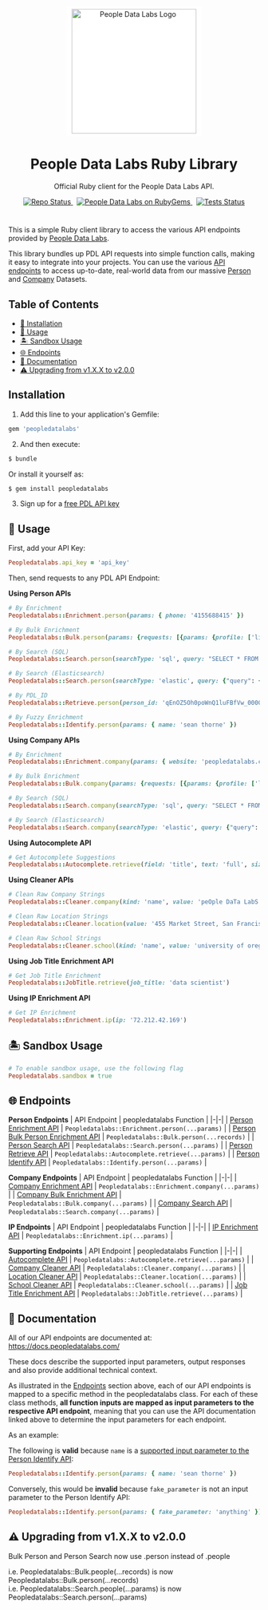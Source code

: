 <p align="center">
<img src="https://www.peopledatalabs.com/images/logos/company-logo.png" style="background-color: white; padding: 5px 10px;" width="250" alt="People Data Labs Logo">
</p>
<h1 align="center">People Data Labs Ruby Library</h1>
<p align="center">Official Ruby client for the People Data Labs API.</p>

<p align="center">
  <a href="https://github.com/peopledatalabs/peopledatalabs-ruby">
    <img src="https://img.shields.io/badge/repo%20status-Active-limegreen" alt="Repo Status">
  </a>&nbsp;
  <a href="https://rubygems.org/gems/peopledatalabs">
    <img src="https://img.shields.io/gem/v/peopledatalabs.svg" alt="People Data Labs on RubyGems" />
  </a>&nbsp;
  <a href="https://github.com/peopledatalabs/peopledatalabs-ruby/actions/workflows/test.yaml">
    <img src="https://github.com/peopledatalabs/peopledatalabs-ruby/actions/workflows/test.yaml/badge.svg" alt="Tests Status" />
  </a>
</p>

#
This is a simple Ruby client library to access the various API endpoints provided by [People Data Labs](https://www.peopledatalabs.com/).

This library bundles up PDL API requests into simple function calls, making it easy to integrate into your projects. You can use the various [API endpoints](#endpoints) to access up-to-date, real-world data from our massive [Person](https://docs.peopledatalabs.com/docs/stats) and [Company](https://docs.peopledatalabs.com/docs/company-stats) Datasets.

## Table of Contents
- [🔧 Installation](#installation)
- [🚀 Usage](#usage)
- [🏝 Sandbox Usage](#sandbox)
- [🌐 Endpoints](#endpoints)
- [📘 Documentation](#documentation)
- [⚠️ Upgrading from v1.X.X to v2.0.0](#upgrading)

## Installation <a name="installation"></a>

1. Add this line to your application's Gemfile:

```ruby
gem 'peopledatalabs'
```

2. And then execute:

```bash
$ bundle
```

Or install it yourself as:

```bash
$ gem install peopledatalabs
```

3. Sign up for a [free PDL API key](https://www.peopledatalabs.com/signup)

## 🚀 Usage <a name="usage"></a>

First, add your API Key:
```ruby
Peopledatalabs.api_key = 'api_key'
```

Then, send requests to any PDL API Endpoint:

**Using Person APIs**
```ruby
# By Enrichment
Peopledatalabs::Enrichment.person(params: { phone: '4155688415' })

# By Bulk Enrichment
Peopledatalabs::Bulk.person(params: {requests: [{params: {profile: ['linkedin.com/in/seanthorne']}}, {params: {profile: ['linkedin.com/in/randrewn']}}]})

# By Search (SQL)
Peopledatalabs::Search.person(searchType: 'sql', query: "SELECT * FROM person WHERE job_company_name='people data labs'")

# By Search (Elasticsearch)
Peopledatalabs::Search.person(searchType: 'elastic', query: {"query": {"term": {"job_company_name": "people data labs"}}})

# By PDL_ID
Peopledatalabs::Retrieve.person(person_id: 'qEnOZ5Oh0poWnQ1luFBfVw_0000')

# By Fuzzy Enrichment
Peopledatalabs::Identify.person(params: { name: 'sean thorne' })
```

**Using Company APIs**
```ruby
# By Enrichment
Peopledatalabs::Enrichment.company(params: { website: 'peopledatalabs.com' })

# By Bulk Enrichment
Peopledatalabs::Bulk.company(params: {requests: [{params: {profile: ['linkedin.com/company/peopledatalabs']}}, {params: {profile: ['linkedin.com/company/apple']}}]})

# By Search (SQL)
Peopledatalabs::Search.company(searchType: 'sql', query: "SELECT * FROM company WHERE tags='big data' AND industry='financial services' AND location.country='united states'")

# By Search (Elasticsearch)
Peopledatalabs::Search.company(searchType: 'elastic', query: {"query": "must": [{"term": {"tags": "big data"}}, {"term": {"industry": "financial services"}}, {"term": {"location_country": "united states"}}]})
```

**Using Autocomplete API**
```ruby
# Get Autocomplete Suggestions
Peopledatalabs::Autocomplete.retrieve(field: 'title', text: 'full', size: 10)
```

**Using Cleaner APIs**
```ruby
# Clean Raw Company Strings
Peopledatalabs::Cleaner.company(kind: 'name', value: 'peOple DaTa LabS')

# Clean Raw Location Strings
Peopledatalabs::Cleaner.location(value: '455 Market Street, San Francisco, California 94105, US')

# Clean Raw School Strings
Peopledatalabs::Cleaner.school(kind: 'name', value: 'university of oregon')
```

**Using Job Title Enrichment API**
```ruby
# Get Job Title Enrichment
Peopledatalabs::JobTitle.retrieve(job_title: 'data scientist')
```

**Using IP Enrichment API**
```ruby
# Get IP Enrichment
Peopledatalabs::Enrichment.ip(ip: '72.212.42.169')
```

## 🏝 Sandbox Usage <a name="sandbox"></a>
```ruby
# To enable sandbox usage, use the following flag
Peopledatalabs.sandbox = true
```

## 🌐 Endpoints <a name="endpoints"></a>

**Person Endpoints**
| API Endpoint | peopledatalabs Function |
|-|-|
| [Person Enrichment API](https://docs.peopledatalabs.com/docs/enrichment-api) | `Peopledatalabs::Enrichment.person(...params)` |
| [Person Bulk Person Enrichment API](https://docs.peopledatalabs.com/docs/bulk-enrichment-api) | `Peopledatalabs::Bulk.person(...records)` |
| [Person Search API](https://docs.peopledatalabs.com/docs/search-api) | `Peopledatalabs::Search.person(...params)` |
| [Person Retrieve API](https://docs.peopledatalabs.com/docs/person-retrieve-api) | `Peopledatalabs::Autocomplete.retrieve(...params)` |
| [Person Identify API](https://docs.peopledatalabs.com/docs/identify-api) | `Peopledatalabs::Identify.person(...params)` |

**Company Endpoints**
| API Endpoint | peopledatalabs Function |
|-|-|
| [Company Enrichment API](https://docs.peopledatalabs.com/docs/company-enrichment-api) | `Peopledatalabs::Enrichment.company(...params)` |
| [Company Bulk Enrichment API](https://docs.peopledatalabs.com/docs/bulk-company-enrichment-api) | `Peopledatalabs::Bulk.company(...params)` |
| [Company Search API](https://docs.peopledatalabs.com/docs/company-search-api) | `Peopledatalabs::Search.company(...params)` |

**IP Endpoints**
| API Endpoint | peopledatalabs Function |
|-|-|
| [IP Enrichment API](https://docs.peopledatalabs.com/docs/ip-enrichment-api) | `Peopledatalabs::Enrichment.ip(...params)` |

**Supporting Endpoints**
| API Endpoint | peopledatalabs Function |
|-|-|
| [Autocomplete API](https://docs.peopledatalabs.com/docs/autocomplete-api) | `Peopledatalabs::Autocomplete.retrieve(...params)` |
| [Company Cleaner API](https://docs.peopledatalabs.com/docs/cleaner-apis#companyclean) | `Peopledatalabs::Cleaner.company(...params)` |
| [Location Cleaner API](https://docs.peopledatalabs.com/docs/cleaner-apis#locationclean) | `Peopledatalabs::Cleaner.location(...params)` |
| [School Cleaner API](https://docs.peopledatalabs.com/docs/cleaner-apis#schoolclean) | `Peopledatalabs::Cleaner.school(...params)` |
| [Job Title Enrichment API](https://docs.peopledatalabs.com/docs/job-title-enrichment-api) | `Peopledatalabs::JobTitle.retrieve(...params)` |

## 📘 Documentation <a name="documentation"></a>

All of our API endpoints are documented at: https://docs.peopledatalabs.com/

These docs describe the supported input parameters, output responses and also provide additional technical context.

As illustrated in the [Endpoints](#endpoints) section above, each of our API endpoints is mapped to a specific method in the peopledatalabs class.  For each of these class methods, **all function inputs are mapped as input parameters to the respective API endpoint**, meaning that you can use the API documentation linked above to determine the input parameters for each endpoint.

As an example:

The following is **valid** because `name` is a [supported input parameter to the Person Identify API](https://docs.peopledatalabs.com/docs/identify-api-reference#input-parameters):
```ruby
Peopledatalabs::Identify.person(params: { name: 'sean thorne' })
```

Conversely, this would be **invalid** because `fake_parameter` is not an input parameter to the Person Identify API:
```ruby
Peopledatalabs::Identify.person(params: { fake_parameter: 'anything' })
```

## ⚠️ Upgrading from v1.X.X to v2.0.0 <a name="upgrading"></a>

Bulk Person and Person Search now use .person instead of .people

i.e. Peopledatalabs::Bulk.people(...records) is now Peopledatalabs::Bulk.person(...records)
<br />i.e. Peopledatalabs::Search.people(...params) is now Peopledatalabs::Search.person(...params)
